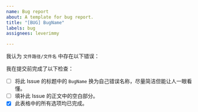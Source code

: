 ```yaml
---
name: Bug report
about: A template for bug report.
title: "[BUG] BugName"
labels: bug
assignees: leverimmy

---
```


我认为 `文件路径/文件名` 中存在以下错误：

<!-- 详细解释错误（自此开始） -->


<!-- 详细解释错误（至此结束） -->

我在提交前完成了以下检查：
- [ ] 将此 Issue 的标题中的 `BugName` 换为自己错误名称，尽量简洁但能让人一眼看懂。
- [ ] 填补此 Issue 的正文中的空白部分。
- [x] 此表格中的所有选项均已完成。
